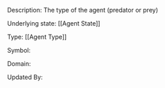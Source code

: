 Description: The type of the agent (predator or prey)

Underlying state: [[Agent State]]

Type: [[Agent Type]]

Symbol: 

Domain: 

Updated By:

